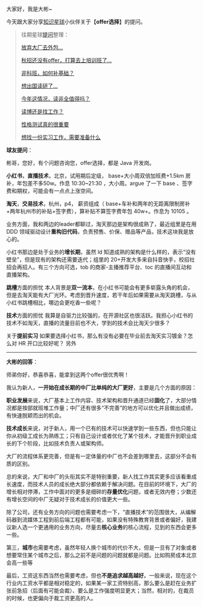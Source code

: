 大家好，我是大彬~

今天跟大家分享[知识星球](https://mp.weixin.qq.com/s?__biz=Mzg2OTY1NzY0MQ==&mid=2247495573&idx=1&sn=353036594c08354ce96631e34fc97082&chksm=ce9b12d3f9ec9bc531d8b2e590e2b8e61f73daf32a9e2e8fab89f1bc417b6309e14edbb05d85#rd)小伙伴关于【**offer选择**】的提问。

> 往期星球[提问](https://mp.weixin.qq.com/s/yzy-40-xeEOY34qrdIXJ4Q)整理：
>
> [放弃大厂去外包...](https://mp.weixin.qq.com/s?__biz=Mzg2OTY1NzY0MQ==&mid=2247495584&idx=1&sn=55ea6cba584d0e2d0a585ccdb0f437a2&chksm=ce9b12e6f9ec9bf02105572f7a4d432edf8c5c635fc876001d6590cd2b67e321932dbc0d9a20&token=1557067692&lang=zh_CN#rd)
>
> [秋招还没有offer，打算去上培训班了...](https://mp.weixin.qq.com/s?__biz=Mzg2OTY1NzY0MQ==&mid=2247495475&idx=1&sn=c9604e8310e674ceed78228373ab21b6&chksm=ce9b1275f9ec9b633e27aaf0c83abba8a7d8c25c8a84b2bf031238d3d41aa1b8cc5af7d0e3fa#rd)
>
> [非科班，如何补基础？](https://mp.weixin.qq.com/s?__biz=Mzg2OTY1NzY0MQ==&mid=2247495380&idx=1&sn=b0555daa04aed83ea848d4b0b188dc18&chksm=ce9b1392f9ec9a84244572822a67c98fc7ac9d9f12124f779d7f98acf889f53c3db9f86c26b0#rd)
>
> [想出国读研了...](https://mp.weixin.qq.com/s?__biz=Mzg2OTY1NzY0MQ==&mid=2247495427&idx=1&sn=a481a4916494ed10cd9f633da55f6831&chksm=ce9b1245f9ec9b5332c02d8d98a6172dddea89e72405c537afe5a59cae2d367ae33d876a636d#rd)
>
> [今年这情况，读非全值得吗？](https://mp.weixin.qq.com/s?__biz=Mzg2OTY1NzY0MQ==&mid=2247495462&idx=1&sn=7418dca042d395df62efef8b9bd46474&chksm=ce9b1260f9ec9b764d0b6c66d95151a5b10cfe8ec9c84d945abc54912f8262fddf1bc24e01c2&token=1033350733&lang=zh_CN#rd)
>
> [读博还是找工作？](https://mp.weixin.qq.com/s?__biz=Mzg2OTY1NzY0MQ==&mid=2247495184&idx=1&sn=f22989dda1d725583f516d07682fc9bf&chksm=ce9b1356f9ec9a4061b70f38f6b76a5af4f079f93bed8269ee744f27f2f3cac6f7ecf98325a0&token=1194034453&lang=zh_CN#rd)
>
> [性格测试真的很重要](https://mp.weixin.qq.com/s?__biz=Mzg2OTY1NzY0MQ==&mid=2247494301&idx=1&sn=89c095a1feb8f29a0e87c4b7835280fc&chksm=ce9b17dbf9ec9ecde1720b74e83b4c862a31d60139662592ba8967cf291f4244e9b9bf9738e9&token=1194034453&lang=zh_CN#rd)
>
> [想找一份实习工作，需要准备什么](https://mp.weixin.qq.com/s?__biz=Mzg2OTY1NzY0MQ==&mid=2247495304&idx=1&sn=54163de5ee4da27373048dea6f41344a&chksm=ce9b13cef9ec9ad8b28635cfd2d22c723ae0731babbadb9456a35464a747d19fc6e20bebe448#rd)

**球友提问**：

彬哥，您好，有个问题咨询您，offer选择，都是 Java 开发岗。 

**小红书**，**直播技术**，北京，试用期后定级， base+大小周双倍加班费+1.5km 房补，年包差不多50w。作息 10:30~21:30 ，大小周。argue 了一下 base 、签字费和期权，可能会有一点点上涨空间。 

**淘天**，**交易技术**，杭州，p4， 薪资组成（ base+车补和两年的无距离限制房补+两年杭州市的补贴+签字费），算补贴不算签字费年包 40w+。作息为 10105 。 

业务方面，我和两边的leader都聊过，淘天那边是架构很成熟了，最近组里是在用 DDD 领域驱动设计**重构旧代码**，负责预售、价保、赠品等产品，技术这块我是放心的。 

小红书那边是处于业务的**增长期**，虽然 ld 知道成熟的架构是什么样的，表示“没有壁垒”，但是现有的架构还需要迭代；组里的 20+开发大多来自抖音快手，校招社招会再招人。有三个方向可选，tob 的商家-主播推荐平台、toc 的直播间互动和直播架构。 

**跳槽**方面的担忧 本人背景是**双一流本**，在小红书可能会有更多崭露头角的机会，但是去淘天能有大厂光环。考虑到晋升速度，若干年后如果需要从淘天跳槽，与从小红书跳槽相比，哪边会更吃香一些呢？ 

**技术**方面的担忧 我算是自驱力比较强的，在开源社区也很活跃。我担心小红书的技术不如淘天，直播的流量目前也不大，学到的技术会比淘天少很多？ 

关于**提前实习** 如果要选择小红书，那么有没有必要在毕业前去淘天实习镀金？怎么对 HR 开口比较好呢？ 另外

---

**大彬的回答**：

师弟你好，恭喜恭喜，能拿到这两个offer很优秀啊！ 

我认为新人，**一开始在成长期的中厂比单纯的大厂更好**，主要是几个方面的原因： 

**职业发展**来说，大厂基本上工作内容、技术架构和晋升通道已经**固化**了，大部分情况都是按部就班堆工作量；中厂还有很多“不完善”的地方可以优化并且做出成绩，有快速脱颖而出的机会。 

**技术成长**来说，对于新人，用一个已有的技术可以快速学到一些东西，但也只能让你从初级工成长为熟练工；只有自己设计或者优化了某个技术，才能晋升到职业成长的下个阶段，比如技术负责人或架构师。 

大厂的流程体系更完善，但是有一定体量的中厂也不会差到哪里去，这部分不会有质的区别。 

总的来说，大厂和中厂的头衔其实不是特别重要，新人找工作其实更多应该看重成长速度，而技术人员的成长绝大部分都依赖于解决问题。在目前的环境下，大厂的增长相对停滞，工作中面对的更多是细碎的**存量优化**问题，或者无效内卷；少数还有增长空间的中厂无疑对于技术成长的价值更大一些。 

除了公司，还有业务方向的问题也需要考虑一下，“直播技术”的范围很大，从编解码器到流媒体工程到前后端工程都有可能，如果没有特殊教育背景或者偏好，我建议新人选一个更通用的业务方向，尽量去**核心业务**的核心流程，见到的东西会更多一些。 

第三，**城市**也需要考虑，虽然年轻人换个城市的代价不大，但是一旦有了对象或者想要常住某个城市之后，那么之前不是问题的问题就都是问题。比如购房成本北京会高一些等 

最后，工资这东西当然也需要考虑，但也**不是追求越高越好**。一般来说，现在这个行业内工资水平都是相对稳定的，如果某一家工资特别高，那么要么是赶在业务扩张前急招（后面有可能会裁）、要么是工作强度明显更大；当然，相对的，在裁员的时候，也更偏向于裁工资更高的人。


